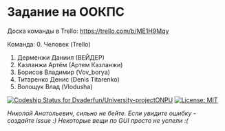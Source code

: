 # Задание на ООКПС

Доска команды в Trello:
https://trello.com/b/ME1H9Mqy

Команда:
0. Человек (Trello)

1. Дерменжи Даниил (ВЕЙДЕР)
2. Казланжи Артём (Артем Казланжи)
3. Борисов Владимир (Vov_borya)
4. Титаренко Денис (Denis Titarenko) 
5. Волощук Влад (Vlodusha)

[![Codeship Status for Dvaderfun/University-projectONPU](https://app.codeship.com/projects/3a3c3ef0-3e93-0137-29fb-1abef3396057/status?branch=master)](https://app.codeship.com/projects/335390)
[![License: MIT](https://img.shields.io/badge/License-MIT-yellow.svg)](https://github.com/Dvaderfun/University-projectONPU/blob/master/LICENSE)

*Николай Анатольевич, сильно не бейте. Если увидите ошибку - создайте issue :)
Некоторые вещи по GUI просто не успели :(*
